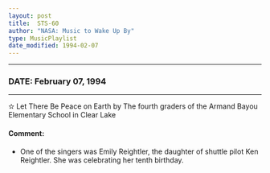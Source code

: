 ```yaml
---
layout: post
title:  STS-60
author: "NASA: Music to Wake Up By"
type: MusicPlaylist
date_modified: 1994-02-07
---
```


----
### DATE: February 07, 1994
----
✫ Let There Be Peace on Earth by The fourth graders of the Armand Bayou Elementary School in Clear Lake

#### Comment:
* One of the singers was Emily Reightler, the daughter of shuttle pilot Ken Reightler. She was celebrating her tenth birthday.
